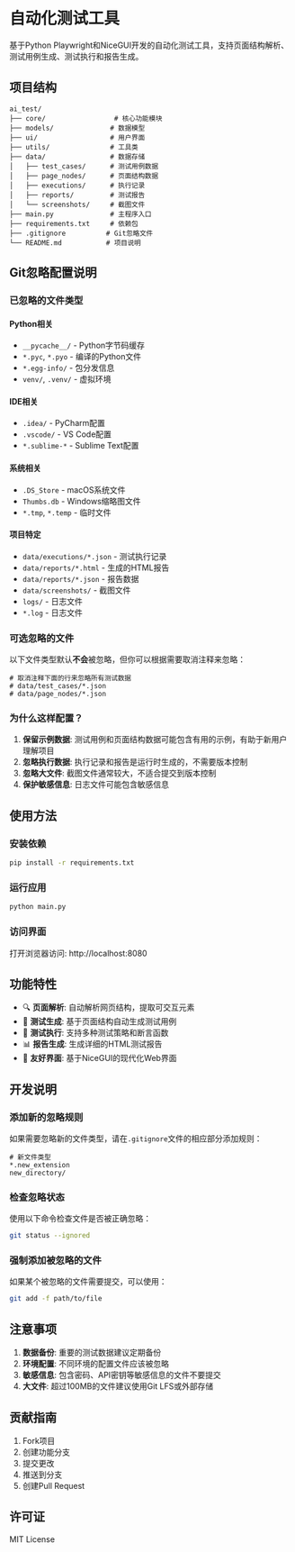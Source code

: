 # 自动化测试工具

基于Python Playwright和NiceGUI开发的自动化测试工具，支持页面结构解析、测试用例生成、测试执行和报告生成。

## 项目结构

```
ai_test/
├── core/                 # 核心功能模块
├── models/              # 数据模型
├── ui/                  # 用户界面
├── utils/               # 工具类
├── data/                # 数据存储
│   ├── test_cases/      # 测试用例数据
│   ├── page_nodes/      # 页面结构数据
│   ├── executions/      # 执行记录
│   ├── reports/         # 测试报告
│   └── screenshots/     # 截图文件
├── main.py              # 主程序入口
├── requirements.txt     # 依赖包
├── .gitignore          # Git忽略文件
└── README.md           # 项目说明
```

## Git忽略配置说明

### 已忽略的文件类型

#### Python相关
- `__pycache__/` - Python字节码缓存
- `*.pyc`, `*.pyo` - 编译的Python文件
- `*.egg-info/` - 包分发信息
- `venv/`, `.venv/` - 虚拟环境

#### IDE相关
- `.idea/` - PyCharm配置
- `.vscode/` - VS Code配置
- `*.sublime-*` - Sublime Text配置

#### 系统相关
- `.DS_Store` - macOS系统文件
- `Thumbs.db` - Windows缩略图文件
- `*.tmp`, `*.temp` - 临时文件

#### 项目特定
- `data/executions/*.json` - 测试执行记录
- `data/reports/*.html` - 生成的HTML报告
- `data/reports/*.json` - 报告数据
- `data/screenshots/` - 截图文件
- `logs/` - 日志文件
- `*.log` - 日志文件

### 可选忽略的文件

以下文件类型默认**不会**被忽略，但你可以根据需要取消注释来忽略：

```gitignore
# 取消注释下面的行来忽略所有测试数据
# data/test_cases/*.json
# data/page_nodes/*.json
```

### 为什么这样配置？

1. **保留示例数据**: 测试用例和页面结构数据可能包含有用的示例，有助于新用户理解项目
2. **忽略执行数据**: 执行记录和报告是运行时生成的，不需要版本控制
3. **忽略大文件**: 截图文件通常较大，不适合提交到版本控制
4. **保护敏感信息**: 日志文件可能包含敏感信息

## 使用方法

### 安装依赖
```bash
pip install -r requirements.txt
```

### 运行应用
```bash
python main.py
```

### 访问界面
打开浏览器访问: http://localhost:8080

## 功能特性

- 🔍 **页面解析**: 自动解析网页结构，提取可交互元素
- 📝 **测试生成**: 基于页面结构自动生成测试用例
- 🎯 **测试执行**: 支持多种测试策略和断言函数
- 📊 **报告生成**: 生成详细的HTML测试报告
- 🎨 **友好界面**: 基于NiceGUI的现代化Web界面

## 开发说明

### 添加新的忽略规则

如果需要忽略新的文件类型，请在`.gitignore`文件的相应部分添加规则：

```gitignore
# 新文件类型
*.new_extension
new_directory/
```

### 检查忽略状态

使用以下命令检查文件是否被正确忽略：

```bash
git status --ignored
```

### 强制添加被忽略的文件

如果某个被忽略的文件需要提交，可以使用：

```bash
git add -f path/to/file
```

## 注意事项

1. **数据备份**: 重要的测试数据建议定期备份
2. **环境配置**: 不同环境的配置文件应该被忽略
3. **敏感信息**: 包含密码、API密钥等敏感信息的文件不要提交
4. **大文件**: 超过100MB的文件建议使用Git LFS或外部存储

## 贡献指南

1. Fork项目
2. 创建功能分支
3. 提交更改
4. 推送到分支
5. 创建Pull Request

## 许可证

MIT License
